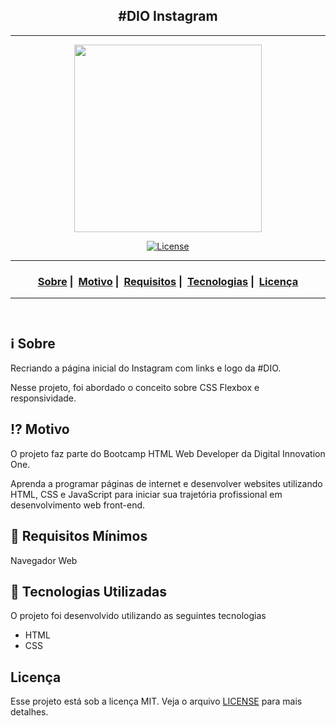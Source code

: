 <h2 align="center">#DIO Instagram</h2>

___

<p align="center">
  <img src="https://user-images.githubusercontent.com/54115624/100724645-db7bb180-33a1-11eb-9e09-d886895efa9d.png" width="300" heigth="300">
</p>

<p align="center">
  <a href="LICENSE">
    <img alt="License" src="https://img.shields.io/badge/license-MIT-%23F8952D">
  </a>
</p>

___

<h3 align="center">
  <a href="#information_source-sobre">Sobre</a>&nbsp;|&nbsp;
  <a href="#interrobang-motivo">Motivo</a>&nbsp;|&nbsp;
  <a href="#seedling-requisitos-mínimos">Requisitos</a>&nbsp;|&nbsp;
  <a href="#rocket-tecnologias-utilizadas">Tecnologias</a>&nbsp;|&nbsp;
  <a href="#licença">Licença</a>
</h3>

___

<p align="center">
  <img src="" max-width="800">
</p>

<p align="center">
  <img src="" max-width="800">
</p>

## :information_source: Sobre

Recriando a página inicial do Instagram com links e logo da #DIO.

Nesse projeto, foi abordado o conceito sobre CSS Flexbox e responsividade.

## :interrobang: Motivo

O projeto faz parte do Bootcamp HTML Web Developer da Digital Innovation One.

Aprenda a programar páginas de internet e desenvolver websites utilizando HTML, CSS e JavaScript para iniciar sua trajetória profissional em desenvolvimento web front-end.

## :seedling: Requisitos Mínimos

Navegador Web

## :rocket: Tecnologias Utilizadas 

O projeto foi desenvolvido utilizando as seguintes tecnologias

- HTML
- CSS


## Licença 

Esse projeto está sob a licença MIT. Veja o arquivo [LICENSE](LICENSE) para mais detalhes.